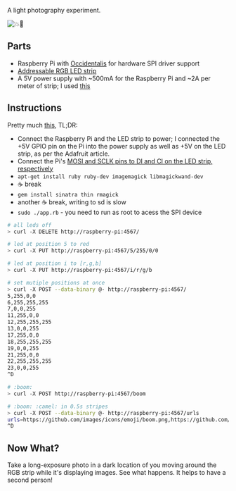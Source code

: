 A light photography experiment.

![:boom::camel:](https://f.cloud.github.com/assets/60566/96449/147aea60-66ae-11e2-9c8c-d507f145ebbb.png)

## Parts

- Raspberry Pi with [Occidentalis](http://learn.adafruit.com/adafruit-raspberry-pi-educational-linux-distro/occidentalis-v0-dot-2) for hardware SPI driver support
- [Addressable RGB LED strip](http://adafruit.com/products/306)
- A 5V power supply with ~500mA for the Raspberry Pi and ~2A per meter of strip; I used [this](https://www.adafruit.com/products/658)

## Instructions

Pretty much [this](http://learn.adafruit.com/light-painting-with-raspberry-pi), TL;DR:

- Connect the Raspberry Pi and the LED strip to power; I connected the +5V GPIO pin on the Pi into the power supply as well as +5V on the LED strip, as per
the Adafruit article.
- Connect the Pi's [MOSI and SCLK pins to DI and CI on the LED strip, respectively](http://learn.adafruit.com/assets/1589)
- `apt-get install ruby ruby-dev imagemagick libmagickwand-dev`
- :coffee: break
- `gem install sinatra thin rmagick`
- another :coffee: break, writing to sd is slow
- `sudo ./app.rb` - you need to run as root to acess the SPI device

```sh
# all leds off
> curl -X DELETE http://raspberry-pi:4567/

# led at position 5 to red
> curl -X PUT http://raspberry-pi:4567/5/255/0/0

# led at position i to [r,g,b]
> curl -X PUT http://raspberry-pi:4567/i/r/g/b

# set mutiple positions at once
> curl -X POST --data-binary @- http://raspberry-pi:4567/
5,255,0,0
6,255,255,255
7,0,0,255
11,255,0,0
12,255,255,255
13,0,0,255
17,255,0,0
18,255,255,255
19,0,0,255
21,255,0,0
22,255,255,255
23,0,0,255
^D

# :boom:
> curl -X POST http://raspberry-pi:4567/boom

# :boom: :camel: in 0.5s stripes
> curl -X POST --data-binary @- http://raspberry-pi:4567/urls
urls=https://github.com/images/icons/emoji/boom.png,https://github.com/images/icons/emoji/camel.png&timeout=0.5
^D
```

## Now What?

Take a long-exposure photo in a dark location of you moving around the RGB strip while it's displaying images. See what happens. It helps to have a second person!
